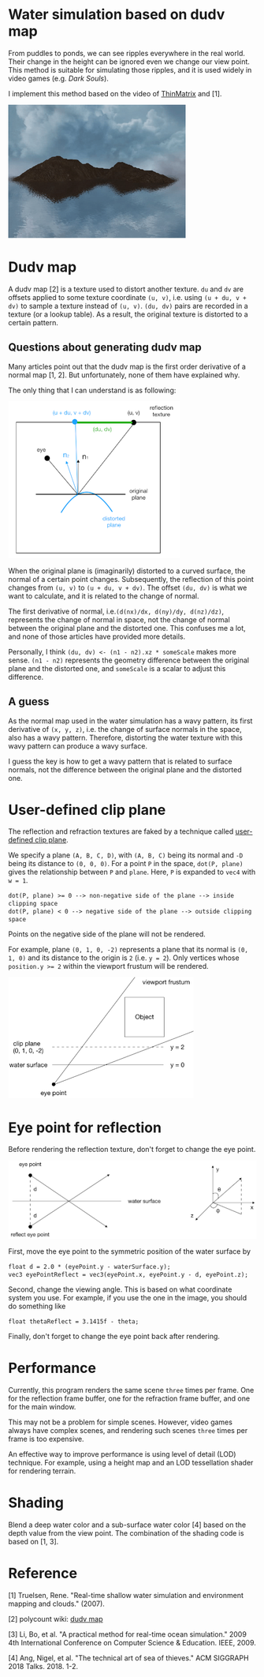 # Water simulation based on dudv map

From puddles to ponds, we can see ripples everywhere in the real world.
Their change in the height can be ignored even we change our view point.
This method is suitable for simulating those ripples,
and it is used widely in video games (e.g. _Dark Souls_).

I implement this method based on the video of [ThinMatrix](https://www.youtube.com/watch?v=HusvGeEDU_U&list=PLRIWtICgwaX23jiqVByUs0bqhnalNTNZh) and [1].

![output](output.gif)

# Dudv map

A dudv map [2] is a texture used to distort another texture.
`du` and `dv` are offsets applied to some texture coordinate `(u, v)`,
i.e. using `(u + du, v + dv)` to sample a texture instead of `(u, v)`.
`(du, dv)` pairs are recorded in a texture (or a lookup table).
As a result, the original texture is distorted to a certain pattern.

## Questions about generating dudv map

Many articles point out that the dudv map is the first order derivative of a normal map [1, 2].
But unfortunately, none of them have explained why.

The only thing that I can understand is as following:

![myThought](./image/myThought.png)

When the original plane is (imaginarily) distorted to a curved surface,
the normal of a certain point changes.
Subsequently, the reflection of this point changes from `(u, v)` to `(u + du, v + dv)`.
The offset `(du, dv)` is what we want to calculate,
and it is related to the change of normal.

The first derivative of normal, i.e.`(d(nx)/dx, d(ny)/dy, d(nz)/dz)`,
represents the change of normal in space,
not the change of normal between the original plane and the distorted one.
This confuses me a lot,
and none of those articles have provided more details.

Personally, I think `(du, dv) <- (n1 - n2).xz * someScale` makes more sense.
`(n1 - n2)` represents the geometry difference between the original plane and the distorted one,
and `someScale` is a scalar to adjust this difference.

## A guess

As the normal map used in the water simulation has a wavy pattern,
its first derivative of `(x, y, z)`,
i.e. the change of surface normals in the space, also has a wavy pattern.
Therefore, distorting the water texture with this wavy pattern can produce a wavy surface.

I guess the key is how to get a wavy pattern that is related to surface normals,
not the difference between the original plane and the distorted one.

# User-defined clip plane

The reflection and refraction textures are faked by a technique called [user-defined clip plane](https://www.khronos.org/opengl/wiki/Vertex_Post-Processing#User-defined_clipping).

We specify a plane `(A, B, C, D)`, with `(A, B, C)` being its normal and `-D` being its distance to `(0, 0, 0)`.
For a point `P` in the space, `dot(P, plane)` gives the relationship between `P` and `plane`.
Here, `P` is expanded to `vec4` with `w = 1`.

    dot(P, plane) >= 0 --> non-negative side of the plane --> inside clipping space
    dot(P, plane) < 0 --> negative side of the plane --> outside clipping space

Points on the negative side of the plane will not be rendered.

For example, plane `(0, 1, 0, -2)` represents a plane that its normal is `(0, 1, 0)`
and its distance to the origin is `2` (i.e. `y = 2`).
Only vertices whose `position.y >= 2` within the viewport frustum will be rendered.

![clipPlane](./image/clipPlane.png)

# Eye point for reflection

Before rendering the reflection texture,
don't forget to change the eye point.

![twoEyepoints](./image/twoEyepoints.png)

First, move the eye point to the symmetric position of the water surface by

    float d = 2.0 * (eyePoint.y - waterSurface.y);
    vec3 eyePointReflect = vec3(eyePoint.x, eyePoint.y - d, eyePoint.z);

Second, change the viewing angle.
This is based on what coordinate system you use.
For example, if you use the one in the image, you should do something like

    float thetaReflect = 3.1415f - theta;

Finally, don't forget to change the eye point back after rendering.

# Performance

Currently, this program renders the same scene `three` times per frame.
One for the reflection frame buffer, one for the refraction frame buffer,
and one for the main window.

This may not be a problem for simple scenes.
However, video games always have complex scenes,
and rendering such scenes `three` times per frame is too expensive.

An effective way to improve performance is using level of detail (LOD) technique.
For example, using a height map and an LOD tessellation shader for rendering terrain.

# Shading

Blend a deep water color and a sub-surface water color [4] based on the depth value from the view point.
The combination of the shading code is based on [1, 3].

# Reference

[1] Truelsen, Rene. "Real-time shallow water simulation and environment mapping and clouds." (2007).

[2] polycount wiki: [dudv map](http://wiki.polycount.com/wiki/DuDv_map)

[3] Li, Bo, et al. "A practical method for real-time ocean simulation." 2009 4th International Conference on Computer Science & Education. IEEE, 2009.

[4] Ang, Nigel, et al. "The technical art of sea of thieves." ACM SIGGRAPH 2018 Talks. 2018. 1-2.
